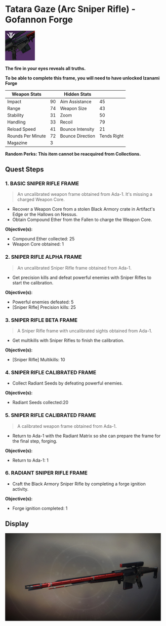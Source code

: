# Tatara Gaze (Arc Sniper Rifle) - Gofannon Forge
![Tatara Gaze](/images/icons/tatara_gaze.jpg)

**The fire in your eyes reveals all truths.**

**To be able to complete this frame, you will need to have unlocked Izanami Forge**

Weapon Stats | | Hidden Stats | |
-------------|-|--------------|-|
Impact | 90 | Aim Assistance | 45
Range | 74 | Weapon Size | 43
Stability | 31 | Zoom | 50
Handling | 33 | Recoil | 79
Reload Speed | 41 | Bounce Intensity | 21
Rounds Per Minute | 72 | Bounce Direction | Tends Right
Magazine | 3 |  |

**Random Perks: This item cannot be reacquired from Collections.**

## Quest Steps

### 1. BASIC SNIPER RIFLE FRAME
>An uncalibrated weapon frame obtained from Ada-1. It's missing a charged Weapon Core.

* Recover a Weapon Core from a stolen Black Armory crate in Artifact's Edge or the Hallows on Nessus.
* Obtain Compound Ether from the Fallen to charge the Weapon Core.

**Objective(s):**

* Compound Ether collected: 25
* Weapon Core obtained: 1

### 2. SNIPER RIFLE ALPHA FRAME
>An uncalibrated Sniper Rifle frame obtained from Ada-1.

* Get precision kills and defeat powerful enemies with Sniper Rifles to start the calibration.

**Objective(s):**

* Powerful enemies defeated: 5
* [Sniper Rifle] Precision kills: 25

### 3. SNIPER RIFLE BETA FRAME
>A Sniper Rifle frame with uncalibrated sights obtained from Ada-1.

* Get multikills with Sniper Rifles to finish the calibration.

**Objective(s):**

* [Sniper Rifle] Multikills: 10

### 4. SNIPER RIFLE CALIBRATED FRAME
>

* Collect Radiant Seeds by defeating powerful enemies.

**Objective(s):**

* Radiant Seeds collected:20

### 5. SNIPER RIFLE CALIBRATED FRAME
>A calibrated weapon frame obtained from Ada-1.

* Return to Ada-1 with the Radiant Matrix so she can prepare the frame for the final step, forging.

**Objective(s):**

* Return to Ada-1: 1

### 6. RADIANT SNIPER RIFLE FRAME
>

* Craft the Black Armory Sniper Rifle by completing a forge ignition activity.

**Objective(s):**

* Forge ignition completed: 1

## Display
![Tatara Gaze](/images/displays/tatara_gaze.jpg)
